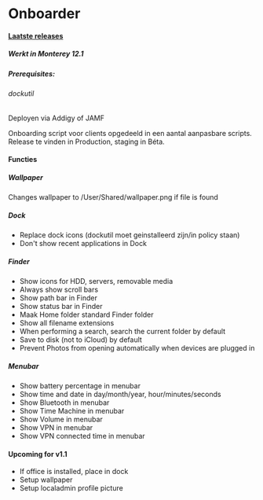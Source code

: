 # Onboarder

#### [Laatste releases](https://github.com/PIT-Pro/Onboarder/releases/tag/MDM "Laatste releases")

##### Werkt in Monterey 12.1

##### Prerequisites:
###### dockutil
Deployen via Addigy of JAMF

Onboarding script voor clients opgedeeld in een aantal aanpasbare scripts.
Release te vinden in Production, staging in Béta.

#### Functies

##### Wallpaper
Changes wallpaper to /User/Shared/wallpaper.png if file is found

##### Dock

- Replace dock icons (dockutil moet geinstalleerd zijn/in policy staan)
- Don't show recent applications in Dock

##### Finder

- Show icons for HDD, servers, removable media
- Always show scroll bars
- Show path bar in Finder
- Show status bar in Finder
- Maak Home folder standard Finder folder
- Show all filename extensions
- When performing a search, search the current folder by default
- Save to disk (not to iCloud) by default
- Prevent Photos from opening automatically when devices are plugged in

##### Menubar

- Show battery percentage in menubar
- Show time and date in day/month/year, hour/minutes/seconds
- Show Bluetooth in menubar
- Show Time Machine in menubar
- Show Volume in menubar
- Show VPN in menubar
- Show VPN connected time in menubar

#### Upcoming for v1.1

- If office is installed, place in dock
- Setup wallpaper
- Setup localadmin profile picture
